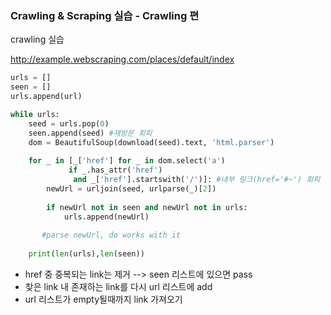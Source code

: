 ### Crawling & Scraping 실습 - Crawling 편

crawling 실습

http://example.webscraping.com/places/default/index

~~~python
urls = []
seen = []
urls.append(url)

while urls:
    seed = urls.pop(0)
    seen.append(seed) #재방문 회피
    dom = BeautifulSoup(download(seed).text, 'html.parser')
   
    for _ in [_['href'] for _ in dom.select('a')
             if _.has_attr('href') 
              and _['href'].startswith('/')]: #내부 링크(href='#~') 회피
        newUrl = urljoin(seed, urlparse(_)[2])
        
        if newUrl not in seen and newUrl not in urls:
            urls.append(newUrl)
            
       #parse newUrl, do works with it
    
    print(len(urls),len(seen))
~~~



- href 중 중복되는 link는 제거 --> seen 리스트에 있으면 pass
- 찾은 link 내 존재하는 link를 다시 url 리스트에 add
- url 리스트가 empty될때까지 link 가져오기

